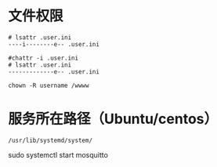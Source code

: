 # 文件权限
```
# lsattr .user.ini
----i--------e-- .user.ini

#chattr -i .user.ini
# lsattr .user.ini
-------------e-- .user.ini

chown -R username /wwww
```

# 服务所在路径（Ubuntu/centos）
`/usr/lib/systemd/system/`

sudo systemctl start mosquitto